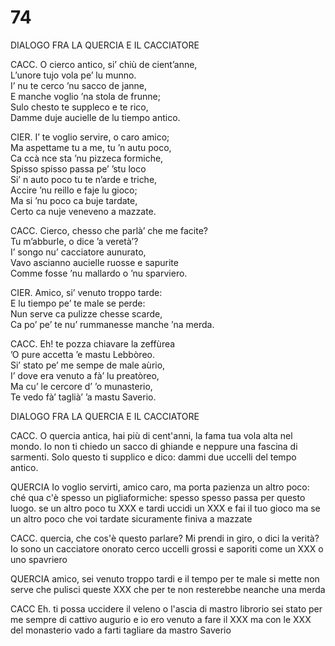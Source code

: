 # 74
  
DIALOGO FRA LA QUERCIA E IL CACCIATORE  
  
CACC. O cierco antico, si’ chiù de cient’anne,  
L’unore tujo vola pe’ lu munno.  
I’ nu te cerco ’nu sacco de janne,  
E manche voglio ’na stola de frunne;  
Sulo chesto te suppleco e te rico,  
Damme duje aucielle de lu tiempo antico.

CIER. I’ te voglio servire, o caro amico;  
Ma aspettame tu a me, tu ’n autu poco,  
Ca ccà nce sta ’nu pizzeca formiche,  
Spisso spisso passa pe’ ’stu loco  
Si’ n auto poco tu te n’arde e triche,  
Accire ’nu reillo e faje lu gioco;  
Ma si ’nu poco ca buje tardate,  
Certo ca nuje veneveno a mazzate.  

CACC. Cierco, chesso che parlà’ che me facite?  
Tu m’abburle, o dice ’a veretà’?  
I’ songo nu’ cacciatore aunurato,  
Vavo ascianno aucielle ruosse e sapurite  
Comme fosse ’nu mallardo o ’nu sparviero.

CIER. Amico, si’ venuto troppo tarde:  
E lu tiempo pe’ te male se perde:  
Nun serve ca pulizze chesse scarde,  
Ca po’ pe’ te nu’ rummanesse manche ’na merda.
  
CACC. Eh! te pozza chiavare la zeffùrea  
’O pure accetta ’e mastu Lebbòreo.  
Si’ stato pe’ me sempe de male aùrio,  
I’ dove era venuto a fà’ lu preatòreo,  
Ma cu’ le cercore d’ ’o munasterio,  
Te vedo fà’ taglià’ ’a mastu Saverio.

DIALOGO FRA LA QUERCIA E IL CACCIATORE

CACC. O quercia antica, hai più di cent'anni,
la fama tua vola alta nel mondo.
Io non ti chiedo un sacco di ghiande
e neppure una fascina di sarmenti.
Solo questo ti supplico e dico:
dammi due uccelli del tempo antico.

QUERCIA Io voglio servirti, amico caro,
ma porta pazienza un altro poco:
ché qua c'è spesso un pigliaformiche:
spesso spesso passa per questo luogo.
se un altro poco tu XXX e tardi
uccidi un XXX e fai il tuo gioco
ma se un altro poco che voi tardate
sicuramente finiva a mazzate

CACC. quercia, che cos'è questo parlare?
Mi prendi in giro, o dici la verità?
Io sono un  cacciatore onorato
cerco uccelli grossi e saporiti
come un XXX o uno spavriero

QUERCIA amico, sei venuto troppo tardi
e il tempo per te male si mette
non serve che pulisci queste XXX
che per te non resterebbe neanche una merda

CACC Eh. ti possa uccidere il veleno
o l'ascia di mastro librorio
sei stato per me sempre di cattivo augurio
e io ero venuto a fare il XXX
ma con le XXX del monasterio
vado a farti tagliare da mastro Saverio
